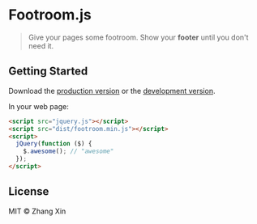 # Footroom.js

> Give your pages some footroom. Show your **footer** until you don't need it.


## Getting Started

Download the [production version][min] or the [development version][max].

[min]: https://raw.githubusercontent.com/starandtina/jquery-footroom/master/dist/jquery.footroom.min.js
[max]: https://raw.githubusercontent.com/starandtina/jquery-footroom/master/dist/jquery.footroom.js

In your web page:

```html
<script src="jquery.js"></script>
<script src="dist/footroom.min.js"></script>
<script>
  jQuery(function ($) {
    $.awesome(); // "awesome"
  });
</script>
```


## License

MIT © Zhang Xin
